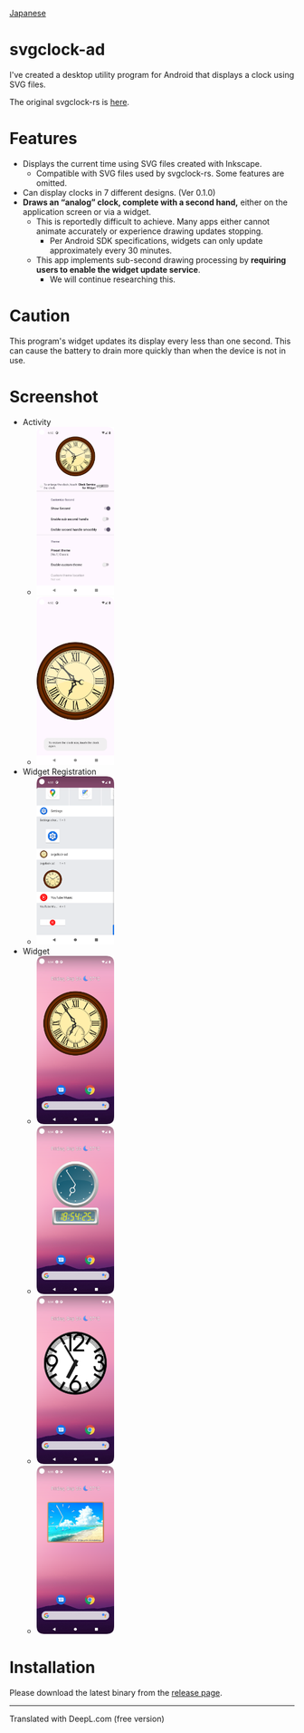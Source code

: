 [Japanese](readme_ja.md)

# svgclock-ad

I've created a desktop utility program for Android that displays a clock using SVG files.

The original svgclock-rs is [here](https://github.com/zuntan/svgclock-rs).

# Features

- Displays the current time using SVG files created with Inkscape.
    - Compatible with SVG files used by svgclock-rs. Some features are omitted.
- Can display clocks in 7 different designs. (Ver 0.1.0)
- **Draws an “analog” clock, complete with a second hand,** either on the application screen or via a widget.
	- This is reportedly difficult to achieve. Many apps either cannot animate accurately or experience drawing updates stopping.
        - Per Android SDK specifications, widgets can only update approximately every 30 minutes.
    - This app implements sub-second drawing processing by **requiring users to enable the widget update service**.
		- We will continue researching this.

  
# Caution 

This program's widget updates its display every less than one second. This can cause the battery to drain more quickly than when the device is not in use.

# Screenshot

- Activity
    - <img src="screenshot/Screenshot_Activity_1.png" width="30%" >
    - <img src="screenshot/Screenshot_Activity_2.png" width="30%" >
- Widget Registration
    - <img src="screenshot/Screenshot_Widget_List.png" width="30%" >
- Widget
    - <img src="screenshot/Screenshot_Widget_1.png" width="30%" >
    - <img src="screenshot/Screenshot_Widget_3.png" width="30%" >
    - <img src="screenshot/Screenshot_Widget_6.png" width="30%" >
    - <img src="screenshot/Screenshot_Widget_7.png" width="30%" >

# Installation

Please download the latest binary from the [release page](https://github.com/zuntan/svgclock-ad/releases).


---

Translated with DeepL.com (free version)